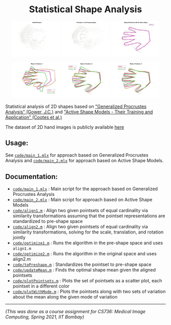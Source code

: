 <h1 align="center">Statistical Shape Analysis</h1>
    
<p align="middle">
  <img src="results/1/initial_pointsets.jpg" width="30%"></img>
  <img src="results/1/standardized_pointsets.jpg" width="30%"></img>
  <img src="results/1/aligned_pointsets.jpg" width="30%"></img>
</p>

<p align="middle">
  <img src="results/1/mode_1.jpg" width="30%"></img>
  <img src="results/1/mode_2.jpg" width="30%"></img>
  <img src="results/1/mode_3.jpg" width="30%"></img>
</p>

Statistical analysis of 2D shapes based on 
["Generalized Procrustes Analysis" (Gower, J.C.)](https://link.springer.com/article/10.1007%2FBF02291478) and 
["Active Shape Models - Their Training and Application" (Cootes et al.)](https://www.sciencedirect.com/science/article/abs/pii/S1077314285710041)  

The dataset of 2D hand images is publicly available [here](http://www.imm.dtu.dk/~aam/datasets/datasets.html)
       
## Usage:
See [`code/main_1.mlx`](code/main_2.mlx) for approach based on Generalized Procrustes Analysis and [`code/main_2.mlx`](code/main_2.mlx) for approach based on Active Shape Models.

## Documentation:
 - [`code/main_1.mlx`](code/main_1.mlx) : Main script for the approach based on Generalized Procrustes Analysis
 - [`code/main_2.mlx`](code/main_2.mlx) : Main script for approach based on Active Shape Models
 - [`code/align1.m`](code/align1.m) : Align two given pointsets of equal cardinality via similarity 
    transformations assuming that the pointset representations are standardized to pre-shape space
 - [`code/align2.m`](code/align2.m) : Align two given pointsets of equal cardinality via similarity 
    transformations, solving for the scale, translation, and rotation jointly
 - [`code/optimize1.m`](code/optimize1.m) : Runs the algorithm in the pre-shape space and uses
    `align1.m`
 - [`code/optimize2.m`](code/optimize2.m) : Runs the algorithm in the original space and uses
    align2.m
 - [`code/toPreshape.m`](code/toPreshape.m) : Standardizes the pointset to pre-shape space 
 - [`code/updateMean.m`](code/updateMean.m) : Finds the optimal shape mean given the aligned pointsets
 - [`code/plotPointsets.m`](code/plotPointsets.m) : Plots the set of pointsets as a scatter plot, each
    pointset in a different color
 - [`code/plotWithMode.m`](code/plotWithMode.m) : Plots the pointsets along with two sets of variation about the mean along the given mode of variation

---

*(This was done as a course assignment for CS736: Medical Image Computing, Spring 2021, IIT Bombay)*

